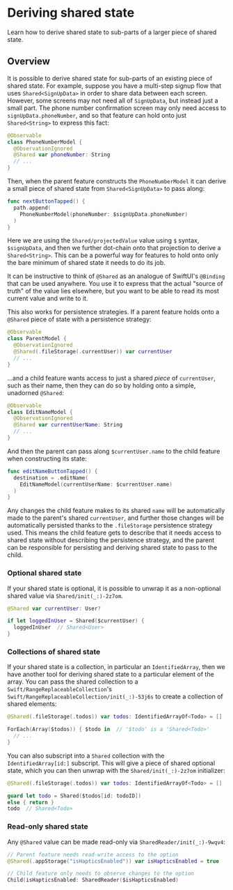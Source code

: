 # Deriving shared state

Learn how to derive shared state to sub-parts of a larger piece of shared state.

## Overview

It is possible to derive shared state for sub-parts of an existing piece of shared state. For 
example, suppose you have a multi-step signup flow that uses `Shared<SignUpData>` in order to share
data between each screen. However, some screens may not need all of `SignUpData`, but instead just a
small part. The phone number confirmation screen may only need access to `signUpData.phoneNumber`,
and so that feature can hold onto just `Shared<String>` to express this fact:

```swift
@Observable
class PhoneNumberModel { 
  @ObservationIgnored
  @Shared var phoneNumber: String
  // ...
}
```

Then, when the parent feature constructs the `PhoneNumberModel` it can derive a small piece of
shared state from `Shared<SignUpData>` to pass along:

```swift
func nextButtonTapped() {
  path.append(
    PhoneNumberModel(phoneNumber: $signUpData.phoneNumber)
  )
}
```

Here we are using the ``Shared/projectedValue`` value using `$` syntax, `$signUpData`, and then
we further dot-chain onto that projection to derive a `Shared<String>`. This can be a powerful way
for features to hold onto only the bare minimum of shared state it needs to do its job.

It can be instructive to think of `@Shared` as an analogue of SwiftUI's `@Binding` that can be used
anywhere. You use it to express that the actual "source of truth" of the value lies elsewhere, but
you want to be able to read its most current value and write to it.

This also works for persistence strategies. If a parent feature holds onto a `@Shared` piece of 
state with a persistence strategy:

```swift
@Observable
class ParentModel {
  @ObservationIgnored
  @Shared(.fileStorage(.currentUser)) var currentUser
  // ...
}
```

…and a child feature wants access to just a shared _piece_ of `currentUser`, such as their name, 
then they can do so by holding onto a simple, unadorned `@Shared`:

```swift
@Observable
class EditNameModel {
  @ObservationIgnored
  @Shared var currentUserName: String
  // ...
}
```

And then the parent can pass along `$currentUser.name` to the child feature when constructing its
state:

```swift
func editNameButtonTapped() {
  destination = .editName(
    EditNameModel(currentUserName: $currentUser.name)
  )
}
```

Any changes the child feature makes to its shared `name` will be automatically made to the parent's
shared `currentUser`, and further those changes will be automatically persisted thanks to the
`.fileStorage` persistence strategy used. This means the child feature gets to describe that it
needs access to shared state without describing the persistence strategy, and the parent can be
responsible for persisting and deriving shared state to pass to the child.

### Optional shared state

If your shared state is optional, it is possible to unwrap it as a non-optional shared value via
``Shared/init(_:)-2z7om``.

```swift
@Shared var currentUser: User?

if let loggedInUser = Shared($currentUser) {
  loggedInUser  // Shared<User>
}
```

### Collections of shared state

If your shared state is a collection, in particular an `IdentifiedArray`, then we have another tool
for deriving shared state to a particular element of the array. You can pass the shared collection
to a ``Swift/RangeReplaceableCollection``'s ``Swift/RangeReplaceableCollection/init(_:)-53j6s`` to
create a collection of shared elements:

```swift
@Shared(.fileStorage(.todos)) var todos: IdentifiedArrayOf<Todo> = []

ForEach(Array($todos)) { $todo in  // '$todo' is a 'Shared<Todo>'
  // ...
}
```

You can also subscript into a ``Shared`` collection with the `IdentifiedArray[id:]` subscript. This
will give a piece of shared optional state, which you can then unwrap with the
``Shared/init(_:)-2z7om`` initializer:

```swift
@Shared(.fileStorage(.todos)) var todos: IdentifiedArrayOf<Todo> = []

guard let todo = Shared($todos[id: todoID])
else { return }
todo  // Shared<Todo>
```

### Read-only shared state

Any `@Shared` value can be made read-only via ``SharedReader/init(_:)-9wqv4``:

```swift
// Parent feature needs read-write access to the option
@Shared(.appStorage("isHapticsEnabled")) var isHapticsEnabled = true

// Child feature only needs to observe changes to the option
Child(isHapticsEnabled: SharedReader($isHapticsEnabled)
```

